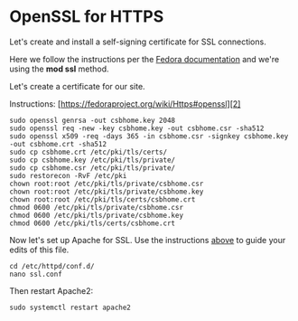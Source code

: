 # OpenSSL for HTTPS

Let's create and install a self-signing certificate for SSL connections.

Here we follow the instructions per the [Fedora documentation][1] and we're
using the **mod ssl** method.

Let's create a certificate for our site.

Instructions: [https://fedoraproject.org/wiki/Https#openssl][2]


```
sudo openssl genrsa -out csbhome.key 2048
sudo openssl req -new -key csbhome.key -out csbhome.csr -sha512
sudo openssl x509 -req -days 365 -in csbhome.csr -signkey csbhome.key -out csbhome.crt -sha512
sudo cp csbhome.crt /etc/pki/tls/certs/
sudo cp csbhome.key /etc/pki/tls/private/
sudo cp csbhome.csr /etc/pki/tls/private/
sudo restorecon -RvF /etc/pki
chown root:root /etc/pki/tls/private/csbhome.csr
chown root:root /etc/pki/tls/private/csbhome.key
chown root:root /etc/pki/tls/certs/csbhome.crt
chmod 0600 /etc/pki/tls/private/csbhome.csr
chmod 0600 /etc/pki/tls/private/csbhome.key
chmod 0600 /etc/pki/tls/certs/csbhome.crt
```

Now let's set up Apache for SSL. Use the instructions [above][1] to guide your
edits of this file.

```
cd /etc/httpd/conf.d/
nano ssl.conf
```

Then restart Apache2:

```
sudo systemctl restart apache2
```

[1]:https://docs.fedoraproject.org/en-US/quick-docs/getting-started-with-apache-http-server/#mod-ssl-configuration
[2]:https://fedoraproject.org/wiki/Https#openssl
